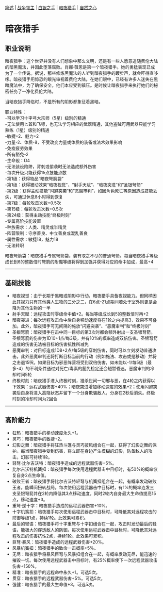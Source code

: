 [简述](README.md) | [战争领主](README-FIGHTER.md) | [白银之手](README-PALADIN.md) | [暗夜猎手](README-THIEF.md) | [自然之心](README-SHAMAN.md)
# 暗夜猎手

## 职业说明
暗夜猎手：这个世界并没有人们想象中那么文明，还是有一些人愿意追随费伦大陆的暗黑魔法，并因此堕落腐败。肖娜·薇恩是第一个暗夜猎手。她的勇猛表现已成为了一个传说。据说，那些修炼黑魔法的人听到暗夜猎手的踱步声，就会吓得直哆嗦。暗夜猎手用惊恐的眼光审视着费伦大陆，在她们眼中，已经有许多人迷失在黑暗魔法中，为了确保安全，他们本应受到镇压。是时候让暗夜猎手来执行她们的秘密任务了--净化费伦大陆。

当暗夜猎手降临时，不是所有的阴影都象征着黑暗。

职业特性：  
-可以学习十字弓大宗师（5星）级别的精通  
-无法使用匕首和飞镖，也无法学习相应的武器精通，其他盗贼可用武器只能学习熟练（1星）级别的精通  
-敏捷+2、魅力+2  
-力量-2、体质-8，不受改变力量或体质的装备或法术效果影响  
-免疫疲劳效果  
-所有豁免-2  
-生命骰：D4  
-无法装设陷阱，背刺或偷袭时无法造成额外伤害  
-每次升级只能获得15点技能点数  
-第1级：获得物品“暗夜弩箭袋”  
-第1级：获得被动效果“暗夜视觉”、“射手天赋”、“暗夜突进”和“圣银弩箭”  
-第2级：获得主动技能“闪避突袭”和“恶魔审判”，如因角色死亡等原因造成技能丢失，可通过休息8小时得到恢复  
-第7级：每轮攻击次数+0.5次  
-第15级：每轮攻击次数+0.5次  
-第24级：获得主动技能“终极时刻”  
-专属高阶技能设置  
-种族需求：人类、精灵或半精灵  
-阵营限制：守序善良、中立善良或混乱善良  
-属性需求：敏捷18，魅力18  
-无法转职

暗夜弩箭袋：暗夜猎手专属弩箭袋，装有取之不尽的普通弩箭。每当暗夜猎手等级成长到6的整数倍时弩箭的附魔等级将得到加强并获得对应的命中加成，最高+4

--- 
## 基础技能

- 暗夜视觉：由于长期于黑暗或阴影中行动，暗夜猎手具备夜视能力。但同样因此其视力只有其他类人生物的三分之二，在6点-21点期间若处于室外则更是会降为其他生物的一半
- 射手天赋：远程攻击时零级命中值+2。每当等级成长到5的整数倍时再+2
- 暗夜突进：每次远程攻击命中后自身移动速度将在1轮之内提高3，效果不可叠加。此外，暗夜猎手可无间隔的施放“闪避突袭”、“恶魔审判”和“终极时刻”
- 圣银弩箭：暗夜猎手在击中同一目标的第3次时都会额外射出一支圣银弩箭。圣银弩箭的伤害为1D10+1点/每3级，并有10%的概率造成双倍伤害。圣银弩箭造成的伤害无法被目标的伤害抗性所减免
- 恶魔审判：对目标造成1D8+2点/每5级的穿刺伤害，同时可以立刻发动普通攻击。此外恶魔审判还将打断目标当前的行动（例如施法、攻击或是移动）并将之击退15呎。如果目标为邪恶阵营将受到双倍伤害，如未能以-1/每5级（最多-4）的不利条件通过对死亡/毒素的豁免检定还会短暂昏迷。恶魔审判的冷却时间5轮
- 终极时刻：暗夜猎手进入终极时刻，猎杀世间一切邪与恶，在4轮之内获得以下效果：远程武器伤害+40%；暗夜突进增加移动速度的效果+2；使用闪避突袭后自身将进入高隐状态并留下一个分身欺骗敌人，分身在2秒后消失。终极时刻的冷却时间为2回合

--- 	
## 高阶能力

- 狂热：暗夜猎手的移动速度永久+1。
- 灵巧：暗夜猎手的敏捷+2。
- 幻影之舞：暗夜猎手将狂热斗篷与灵巧披风组合在一起，获得了幻影之舞的保护。每当暗夜猎手受到伤害，将立即在身边产生模糊的幻影，防备敌人的攻击。幻影可持续1轮。
- 轻弩·比尔吉沃特：暗夜猎手造成的远程武器伤害+5%。
- 比尔吉沃特机簧扣：暗夜猎手每次使用远程武器击中目标时，有50%的概率恢复自身2点生命值。
- 破败王者：暗夜猎手将比尔吉沃特轻弩与机簧扣组合在一起，有概率发动破败王者，能瞬间扭转战局。每次使用远程武器击中目标时，有1%的概率连发三支圣银弩箭并在2轮内降低其3点移动速度。同时2轮内自身最大生命值提高15点，移动速度+3。
- 重弩·逆十字：暗夜猎手造成的远程武器伤害+10%。
- 十字机簧扣：暗夜猎手每次使用远程武器击中目标时，可降低其对远程攻击的防御等级1点，持续1轮。此效果可累积。
- 最后的轻语：暗夜猎手将十字重弩与十字扣组合在一起，攻击时发动最后的轻语，能极大的穿透敌人的防御。每次使用远程武器击中目标时，可降低其对远程攻击的伤害抗性2点，持续1轮。此效果可累积。
- 巨弩·暴风：暗夜猎手造成的远程武器伤害+20%。
- 风暴机簧扣：暗夜猎手的致命一击概率+5%。
- 无尽：暗夜猎手将暴风巨弩与风暴扣组合在一起，有概率发动无尽，能迅速的摧毁一切。每次使用远程武器击中目标时，有25%概率使下一次远程武器攻击伤害+150%。
- 精准：暗夜猎手的远程命中永久+1。可选5次。
- 贯穿：暗夜猎手的远程武器伤害+5%。可选5次。
- 强健：暗夜猎手的最大生命值+3。可选5次。

